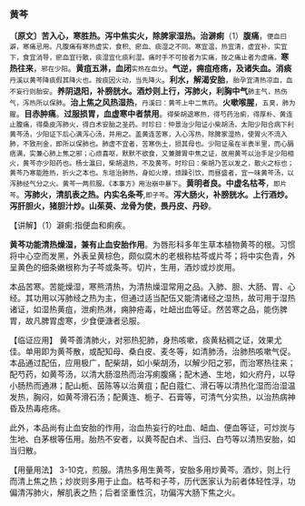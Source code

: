 ### 黄芩

**〔原文〕苦入心，寒胜热。泻中焦实火，除脾家湿热。治澼痢**（1）**腹痛**，<small>便血曰澼，寒痛忌用。凡腹痛有寒热虚实，食积、瘀血、痰湿之不同。寒宜温，热宜清，虚宜补，实宜下，食宜消导，瘀血宜行散，痰湿宜化痰利湿。痛时手不可按者为实痛，按之痛止者为虚痛。</small>**寒热往来**，<small>邪在少阳</small>。**黄疽五淋，血闭**<small>实热在血分</small>。**气逆，痈疽疮疡，及诸失血。消痰**<small>丹溪以黄芩降痰假其降火也。按痰因火动，当先降火</small>。**利水，解渴安胎**，<small>胎孕宜清热凉血，血不妄行则胎安</small>。**养阴退阳，补膀胱水。酒炒则上行，泻肺火，利胸中气**<small>肺主气，热伤气，泻热所以保肺</small>。**治上焦之风热湿热**，<small>丹溪曰：黄芩上中二焦药</small>。**火嗽喉腥**，<small>五臭，肺为腥</small>。**目赤肿痛**。**过服损胃，血虚寒中者禁用**。<small>得柴胡退寒热，得芍药治痢，得厚朴、黄连止腹痛，得桑皮泻肺火，得白术安胎之圣药。时珍曰：仲景治少阳证小柴胡汤，太阳少阳合病下利黄芩汤，少阳证下后心满泻心汤，并用之。盖黄连苦寒，入心泻热，除脾家湿热，使胃火不流入肺，不致刑金，即所以保肺也。肺虚不宜者，苦寒伤土，损其母也。少阳证虽在半表半里，而心膈痞满，实兼心肺上焦之邪；心烦喜呕，默默不欲食，又兼脾胃中焦之证，故用黄芩以治手足少阳相火，黄芩亦少阳药也。杨士瀛曰，柴胡退热，不及黄芩。时珍曰：柴胡乃苦以发之，散火之标也；黄芩乃寒能胜热，折火之本也。东垣治肺热，身如火燎，烦躁引饮，而昼盛者，宜一味黄芩汤，以泻肺经气分之火。黄芩一两煎服。《本事方》用治崩中暴下</small>。**黄明者良。中虚名枯芩**，<small>即片芩</small>。**泻肺火，清肌表之热。内实名条芩**,<small>即子芩</small>。**泻大肠火，补膀胱水。上行酒炒。泻肝胆火，猪胆汁炒。山茱萸、龙骨为使，畏丹皮、丹砂**。

【讲解】（1）澼痢:指便血和痢疾。

**黄芩功能清热燥湿，兼有止血安胎作用**。为唇形科多年生草本植物黄芩的根。习惯将中心空而发黑，外表呈黄棕色，颇似腐木的老根称枯芩或片芩；将中实色青，外呈黄色的细条嫩根称为子芩或条芩。切片，生用，酒炒或炒炭用。

本品苦寒。苦能燥湿，寒熊清热，为清热燥湿常用之品。入肺、胆、大肠、胃、心经。其功用以泻肺经之热为主，但通过适当配伍又能清诸经之湿热，故可用于湿热诸证，如湿热黄疽，泄痢热淋，痈肿疮毒，吐衄出血等证。然苦寒之品，能伤脾胃，故凡脾胃虚寒，少食便溏者忌服。

【临证应用】   黄芩善清肺火，对邪热犯肺，身热咳嗽，痰黄粘稠之证，效果尤佳。单用即为黄芩散，或配知母、桑白皮、麦冬等，如清肺汤，治肺热咳嗽气促。本品通过配伍，应用极广，配柴胡，如小柴胡汤，以解少阳之邪，而治寒热往来；配芍药，如黄芩汤，以清大肠湿热而治泻痢腹痛；配木通、生地，如火府丹，以导小肠热而通淋；配山栀、茵陈等以治黄疽；配白蔻仁、滑石等以清热化湿而治湿温发热，胸闷，如黄芩滑石汤；配黄连、栀子、石膏等，可清气分实热，以治热病神昏及热毒疮疡。

此外，本品尚有止血安胎的作用，治血热妄行的吐血、衄血、便血等证，可炒炭与生地、白茅根等伍用。胎热不安者，以黄芩配白术、当归、白芍等以清热安胎，如当归散。 

【用量用法】 3-10克，煎服。清热多用生黄芩，安胎多用炒黄芩。酒炒，则上行而清上焦之热；炒炭则多用于止血。枯芩和子芩，历代医家认为前者体轻性浮，功偏清泻肺火，解肌表之热；后者坚重性沉，功偏泻大肠下焦之火。
